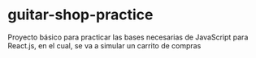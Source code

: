 # guitar-shop-practice
Proyecto básico para practicar las bases necesarias de JavaScript para React.js, en el cual, se va a simular un carrito de compras
